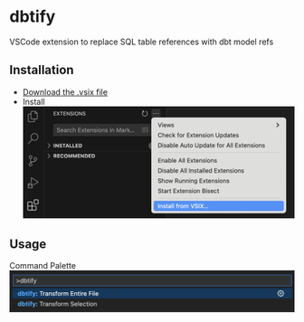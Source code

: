 # dbtify

VSCode extension to replace SQL table references with dbt model refs

## Installation

- [Download the .vsix file](https://raw.githubusercontent.com/sahilng/dbtify/main/dbtify-1.0.0.vsix)
- Install
![image](installation.png)

## Usage
Command Palette
![image](usage.png)